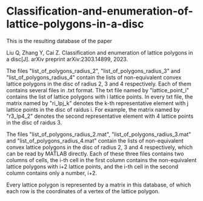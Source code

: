 # Classification-and-enumeration-of-lattice-polygons-in-a-disc
This is the resulting database of the paper 

Liu Q, Zhang Y, Cai Z. Classification and enumeration of lattice polygons in a disc[J]. arXiv preprint arXiv:2303.14899, 2023.

The files "list_of_polygons_radius_2", "list_of_polygons_radius_3" and "list_of_polygons_radius_4" contain the lists of non-equivalent convex lattice polygons in the disc of radius 2, 3 and 4 respectively. Each of them contains several files in .txt format. The txt file named by "lattice_point_i" contains the list of lattice polygons with i lattice points. In every txt file, the matrix named by "ri_lpj_k" denotes the k-th representative element with j lattice points in the disc of raidus i. For example, the matrix named by "r3_lp4_2" denotes the second representative element with 4 lattice points in the disc of raidus 3.

The files "list_of_polygons_radius_2.mat", "list_of_polygons_radius_3.mat" and "list_of_polygons_radius_4.mat" contain the lists of non-equivalent convex lattice polygons in the disc of radius 2, 3 and 4 respectively, which can be read by MATLAB directly. Each of these three files contains two columns of cells, the i-th cell in the first column contains the non-equivalent lattice polygons with i+2 lattice points, and the i-th cell in the second column contains only a number, i+2.

Every lattice polygon is represented by a matrix in this database, of which each row is the coordinates of a vertex of the lattice polygon.
